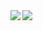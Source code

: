 <img align="left" src="https://github-readme-stats.vercel.app/api?username=selboo&show_icons=true&hide_border=true" />

<img align="left" src="https://github-readme-stats.vercel.app/api/top-langs/?username=selboo&layout=compact" />


